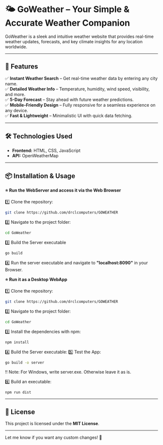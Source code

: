 # 🌤️ **GoWeather** – Your Simple & Accurate Weather Companion  

GoWeather is a sleek and intuitive weather website that provides real-time weather updates, forecasts, and key climate insights for any location worldwide.  

---

## 🚀 **Features**  
✅ **Instant Weather Search** – Get real-time weather data by entering any city name.  
✅ **Detailed Weather Info** – Temperature, humidity, wind speed, visibility, and more.  
✅ **5-Day Forecast** – Stay ahead with future weather predictions.  
✅ **Mobile-Friendly Design** – Fully responsive for a seamless experience on any device.  
✅ **Fast & Lightweight** – Minimalistic UI with quick data fetching.  

---

## 🛠️ **Technologies Used**  
- **Frontend:** HTML, CSS, JavaScript  
- **API:** OpenWeatherMap

---

## 📦 **Installation & Usage**  
**⭐ Run the WebServer and access it via the Web Browser**

1️⃣ Clone the repository:  
   ```bash
   git clone https://github.com/drclcomputers/GOWEATHER
   ```  
2️⃣ Navigate to the project folder:  
   ```bash
   cd GoWeather
   ```
3️⃣ Build the Server executable
   ```bash
   go build
   ```
4️⃣ Run the server executable and navigate to **"localhost:8090"** in your Browser.

**⭐ Run it as a Desktop WebApp**

1️⃣ Clone the repository:  
   ```bash
   git clone https://github.com/drclcomputers/GOWEATHER
   ```  
2️⃣ Navigate to the project folder:  
   ```bash
   cd GoWeather
   ```
3️⃣ Install the dependencies with npm:
   ```bash
   npm install
   ```
4️⃣ Build the Server executable:
5️⃣ Test the App:
   ```bash
   go build -o server
   ```
   ‼️ Note: For Windows, write server.exe. Otherwise leave it as is.
   
6️⃣ Build an executable:
   ```bash
   npm run dist
   ```

---

## 📜 **License**  
This project is licensed under the **MIT License**.  

---

Let me know if you want any custom changes! 🚀
